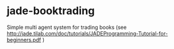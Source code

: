 # jade-booktrading
Simple multi agent system for trading books (see http://jade.tilab.com/doc/tutorials/JADEProgramming-Tutorial-for-beginners.pdf )
